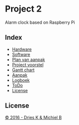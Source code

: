 Project 2
=========
Alarm clock based on Raspberry Pi

Index
-----

- [Hardware](Hardware)
- [Software](Software)
- [Plan van aanpak](PLAN.md)
- [Project voorstel](Projectvoorstel.1.docx)
- [Gantt chart](Gantt_project2.gan)
- [Aanpak](Voorbeeld.plan.van.aanpak.docx)
- [Logboek](LOG.md)
- [ToDo](TODO.md)
- [License](LICENSE.md)

License
-------

[&copy; 2016 - Dries K & Michiel B](LICENSE.md)
